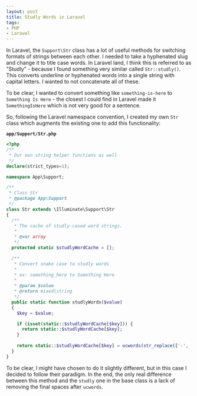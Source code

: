 ```yaml
---
layout: post
title: Studly Words in Laravel
tags:
- PHP
- Laravel
---
```

In Laravel, the `Support\Str` class has a lot of useful methods for switching formats of strings between each other.  I needed to take a hyphenated slug and change it to title case words.  In Laravel land, I think this is referred to as "Studly" - because I found something very similar called `Str::studly()`.  This converts underline or hyphenated words into a single string with capital letters.  I wanted to not concatenate all of these.

To be clear, I wanted to convert something like `something-is-here` to `Something Is Here` - the closest I could find in Laravel made it `SomethingIsHere` which is not very good for a sentence.

So, following the Laravel namespace convention, I created my own `Str` class which augments the existing one to add this functionality:

**`app/Support/Str.php`**
```php
<?php
/**
 * Our own string helper functions as well
 */
declare(strict_types=1);

namespace App\Support;

/**
 * Class Str
 * @package App\Support
 */
class Str extends \Illuminate\Support\Str
{
  /**
   * The cache of studly-cased word strings.
   *
   * @var array
   */
  protected static $studlyWordCache = [];

  /**
   * Convert snake case to studly words
   * 
   * ex: something_here to Something Here
   * 
   * @param $value
   * @return mixed|string
   */
  public static function studlyWords($value)
  {
    $key = $value;

    if (isset(static::$studlyWordCache[$key])) {
      return static::$studlyWordCache[$key];
    }
        
    return static::$studlyWordCache[$key] = ucwords(str_replace(['-', '_'], ' ', $value));
  }
}
```

To be clear, I might have chosen to do it slightly different, but in this case I decided to follow their paradigm.  In the end, the only real difference between this method and the `studly` one in the base class is a lack of removing the final spaces after `ucwords`.
